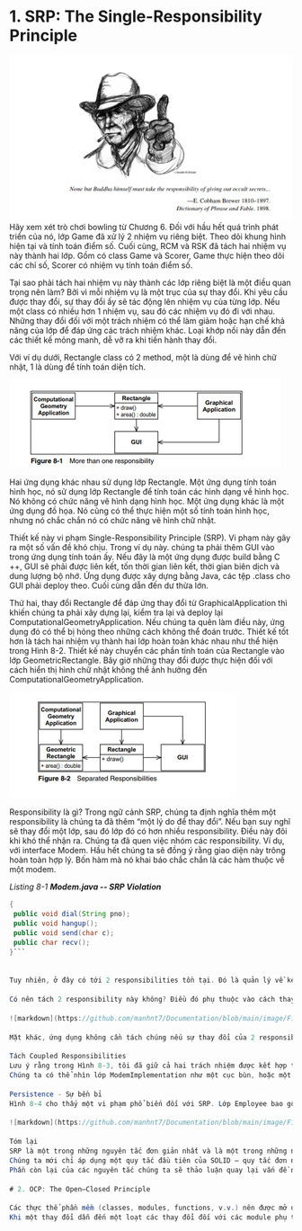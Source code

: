 # 1. SRP: The Single-Responsibility Principle

![markdown](https://github.com/manhnt7/Documentation/blob/main/image/SRP-image.png)
Hãy xem xét trò chơi bowling từ Chương 6. Đối với hầu hết quá trình phát triển của nó, lớp Game đã xử lý 2 nhiệm vụ riêng biệt. Theo dõi khung hình hiện tại và tính toán điểm số. Cuối cùng, RCM và RSK đã tách hai nhiệm vụ này thành hai lớp. Gồm có class Game và Scorer, Game thực hiện theo dõi các chỉ số, Scorer có nhiệm vụ tính toán điểm số.

Tại sao phải tách hai nhiệm vụ này thành các lớp riêng biệt là một điều quan trọng nên làm? Bởi vì mỗi nhiệm vụ là một trục của sự thay đổi. Khi yêu cầu được thay đổi, sự thay đổi ấy sẽ tác động lên nhiệm vụ của từng lớp. 
Nếu một class có nhiều hơn 1 nhiệm vụ, sau đó các nhiệm vụ đó đi với nhau. Những thay đổi đối với một trách nhiệm có thể làm giảm hoặc hạn chế khả năng của lớp để đáp ứng các trách nhiệm khác. Loại khớp nối này dẫn đến các thiết kế mỏng manh, dễ vỡ ra khi tiến hành thay đổi.

Với ví dụ dưới, Rectangle class có 2 method, một là dùng để vẽ hình chữ nhật, 1 là dùng để tính toán diện tích.

![markdown](https://github.com/manhnt7/Documentation/blob/main/image/Figure-8-1.png)

Hai ứng dụng khác nhau sử dụng lớp Rectangle. Một ứng dụng tính toán hình học, nó sử dụng lớp Rectangle để tính toán các hình dạng về hình học. Nó không có chức năng vẽ hình dạng hình học. Một ứng dụng khác là một ứng dụng đồ họa. Nó cũng có thể thực hiện một số tính toán hình học, nhưng nó chắc chắn nó có chức năng vẽ hình chữ nhật.

Thiết kế này vi phạm Single-Responsibility Principle (SRP). 
Vi phạm này gây ra một số vấn đề khó chịu. Trong ví dụ này. chúng ta phải thêm GUI vào trong ứng dụng tính toán ấy. Nếu  đây là một ứng dụng được build bằng C ++, GUI sẽ phải được liên kết, tốn thời gian liên kết, thời gian biên dịch và dung lượng bộ nhớ. Ứng dụng được xây dựng bằng Java, các tệp .class cho GUI phải deploy theo. Cuối cùng dẫn đến dư thừa lớn.

Thứ hai, thay đổi Rectangle để đáp ứng thay đổi từ GraphicalApplication thì khiến chúng ta phải xây dựng lại, kiểm tra lại và deploy lại ComputationalGeometryApplication. Nếu chúng ta quên làm điều này, ứng dụng đó có thể bị hỏng theo những cách không thể đoán trước.
Thiết kế tốt hơn là tách hai nhiệm vụ thành hai lớp hoàn toàn khác nhau như thể hiện trong Hình 8-2. Thiết kế này chuyển các phần tính toán của Rectangle vào lớp GeometricRectangle. Bây giờ
những thay đổi được thực hiện đối với cách hiển thị hình chữ nhật không thể ảnh hưởng đến ComputationalGeometryApplication.

![markdown](https://github.com/manhnt7/Documentation/blob/main/image/Figure-8-2.png)

Responsibility là gì?
Trong ngữ cảnh SRP, chúng ta định nghĩa thêm một responsibility là chúng ta đã thêm “một lý do để thay đổi”. Nếu bạn suy nghĩ sẽ thay đổi một lớp, sau đó lớp đó có hơn nhiều responsibility. Điều này đôi khi khó thể nhận ra. Chúng ta đã quen việc nhóm các responsibility. Ví dụ, với interface Modem. Hầu hết chúng ta sẽ đồng ý rằng giao diện này trông hoàn toàn hợp lý. Bốn hàm mà nó khai báo chắc chắn là các hàm thuộc về một modem.

*Listing 8-1*
***Modem.java -- SRP Violation***
```java
{
 public void dial(String pno);
 public void hangup();
 public void send(char c);
 public char recv();
}```


Tuy nhiên, ở đây có tới 2 responsibilities tồn tại. Đó là quản lý về kết nối và giao tiếp dữ liệu. dial và hangup là 2 hàm có nhiệm vụ kết nối với modem, trong khi send và recv là 2 hàm có chức năng thực hiện giao tiếp dữ liệu.

Có nên tách 2 responsibility này không? Điều đó phụ thuộc vào cách thay đổi của ứng dụng. Nếu ứng dụng thay đổi các chức năng kết nối, thì sau đó design sẽ có mùi của Rigidity bởi vì class sẽ call send và recv và thực hiện recompiled và redeployed nhiều hơn hơn chúng ta muốn. Trong trường hợp đó, hai trách nhiệm nên được tách biệt như trong Hình 8-3.

![markdown](https://github.com/manhnt7/Documentation/blob/main/image/Figure-8-3.png)

Mặt khác, ứng dụng không cần tách chúng nếu sự thay đổi của 2 responsibilities thực hiện cùng một thời điểm. Thật vậy, tách chúng ra sẽ có mùi “Không cần thiết - Sự phức tạp”.

Tách Coupled Responsibilities
Lưu ý rằng trong Hình 8-3, tôi đã giữ cả hai trách nhiệm được kết hợp trong lớp ModemImplementation.  This is not desirable, but it may be necessary. Thường có những lý do, liên quan đến các chi tiết của phần cứng hoặc hệ điều hành, buộc chúng ta phải kết hợp những thứ mà chúng ta không muốn kết hợp.
Chúng ta có thể nhìn lớp ModemImplementation như một cục bùn, hoặc một mụn cóc; tuy nhiên, hãy lưu ý rằng tất cả phụ thuộc đều đi qua nó. Không ai ngoại trừ main cần biết rằng nó tồn tại.

Persistence - Sự bền bỉ
Hình 8-4 cho thấy một vi phạm phổ biến đối với SRP. Lớp Employee bao gồm business rules và persistence control. Hai trách nhiệm này hầu như không bao giờ được trộn lẫn. Business rules có khuynh hướng thay đổi thường xuyên và persitence có thể không thay đổi thường xuyên, nó thay đổi vì những lý do hoàn toàn khác nhau. Cho nên sự ràng buộc giữa business và persitence sẽ gây ra những rắc rối.

![markdown](https://github.com/manhnt7/Documentation/blob/main/image/Figure-8-4.png)

Tóm lại
SRP là một trong những nguyên tắc đơn giản nhất và là một trong những nguyên tắc khó thực hiện đúng. Các responsibility liên đới là một cái gì đó mà chúng tôi làm một cách tự nhiên. Tìm kiếm và tách biệt những responsibility đó với nhau là chiếm phần lớn của việc thiết kế phần mềm. 
Chúng ta mới chỉ áp dụng một quy tắc đầu tiên của SOLID – quy tắc đơn nhiệm – vào thiết kế phần mềm thì code đã trở nên trong sáng và hữu dụng hơn rất nhiều. Có thể dễ dàng hình dung được, nếu các anh em developer chúng ta đều nắm vững và áp dụng các quy tắc này, thì phần mềm của chúng ta sẽ tốt lên rất nhiều.
Phần còn lại của các nguyên tắc chúng ta sẽ thảo luận quay lại vấn đề này theo cách này hay cách khác. 

# 2. OCP: The Open–Closed Principle

Các thực thể phần mềm (classes, modules, functions, v.v.) nên được mở để mở rộng, nhưng sửa đổi thì không. 
Khi một thay đổi dẫn đến một loạt các thay đổi đối với các module phụ thuộc, lúc đó design sẽ có mùi Rigidity. OCP khuyên chúng tôi nên cấu trúc lại hệ thống để những thay đổi tiếp theo sẽ không gây ra nhiều sửa đổi hơn.
